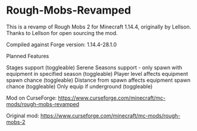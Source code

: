 # Rough-Mobs-Revamped
This is a revamp of Rough Mobs 2 for Minecraft 1.14.4, originally by Lellson. Thanks to Lellson for open sourcing the mod.

Compiled against Forge version: 1.14.4-28.1.0

Planned Features

Stages support (toggleable)
Serene Seasons support - only spawn with equipment in specified season (toggleable)
Player level affects equipment spawn chance (toggleable)
Distance from spawn affects equipment spawn chance (toggleable)
Only equip if underground (toggleable)


Mod on CurseForge: https://www.curseforge.com/minecraft/mc-mods/rough-mobs-revamped

Original mod: https://www.curseforge.com/minecraft/mc-mods/rough-mobs-2
